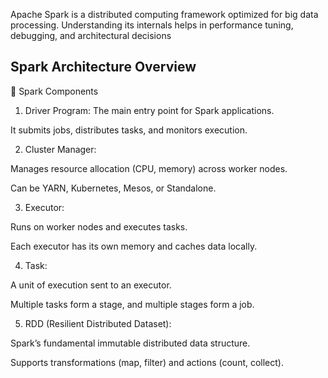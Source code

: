 Apache Spark is a distributed computing framework optimized for big data processing. Understanding its internals helps in performance tuning, debugging, and architectural decisions

## Spark Architecture Overview

🔹 Spark Components

1. Driver Program:
  The main entry point for Spark applications.
  
  It submits jobs, distributes tasks, and monitors execution.

2. Cluster Manager:

  Manages resource allocation (CPU, memory) across worker nodes.
  
  Can be YARN, Kubernetes, Mesos, or Standalone.

3. Executor:

  Runs on worker nodes and executes tasks.
  
  Each executor has its own memory and caches data locally.

4. Task:

  A unit of execution sent to an executor.
  
  Multiple tasks form a stage, and multiple stages form a job.

5. RDD (Resilient Distributed Dataset):

  Spark’s fundamental immutable distributed data structure.
  
  Supports transformations (map, filter) and actions (count, collect).

